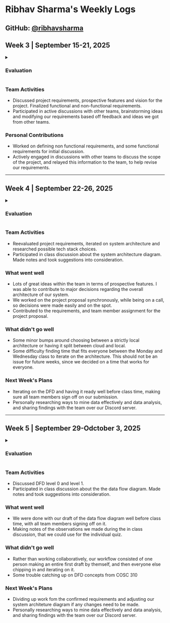 # Ribhav Sharma's Weekly Logs

**GitHub:** [@ribhavsharma](https://github.com/ribhavsharma)
---

## Week 3 | September 15-21, 2025

<details>
  <summary><h3>Evaluation</h3></summary>

 <img width="1325" height="701" alt="image" src="https://github.com/user-attachments/assets/59e55347-bc02-4485-baa7-98bab500a08d" />
 
</details>

### Team Activities
- Discussed project requirements, prospective features and vision for the project. Finalized functional and non-functional requirements.
- Participated in active discussions with other teams, brainstorming ideas and modifying our requirements based off feedback and ideas we got from other teams.

### Personal Contributions
- Worked on defining non functional requirements, and some functional requirements for initial discussion.
- Actively engaged in discussions with other teams to discuss the scope of the project, and relayed this information to the team, to help revise our requirements. 

---

## Week 4 | September 22-26, 2025

<details>
  <summary><h3>Evaluation</h3></summary>

 ![WhatsApp Image 2025-09-28 at 20 06 17_aba98d99](https://github.com/user-attachments/assets/d8df4e72-dfe8-476b-a7e5-2e5e2a205245)

 
</details>

### Team Activities
- Reevaluated project requirements, iterated on system architecture and researched possible tech stack choices. 
- Participated in class discussion about the system architecture diagram. Made notes and took suggestions into consideration.

### What went well
- Lots of great ideas within the team in terms of prospective features. I was able to contribute to major decisions regarding the overall architecture of our system.
- We worked on the project proposal synchronously, while being on a call, so decisions were made easily and on the spot.
- Contributed to the requirements, and team member assignment for the project proposal.

### What didn't go well
- Some minor bumps around choosing between a strictly local architecture or having it split between cloud and local.
- Some difficulty finding time that fits everyone between the Monday and Wednesday class to iterate on the architecture. This should not be an issue for future weeks, since we decided on a time that works for everyone.

### Next Week's Plans
- Iterating on the DFD and having it ready well before class time, making sure all team members sign off on our submission.
- Personally researching ways to mine data effectively and data analysis, and sharing findings with the team over our Discord server.

---

## Week 5 | September 29-Odctober 3, 2025

<details>
  <summary><h3>Evaluation</h3></summary>

 <img width="1215" height="700" alt="image" src="https://github.com/user-attachments/assets/194ef00c-58bf-413a-9716-bc273bc5f08e" />

</details>

### Team Activities
- Discussed DFD level 0 and level 1.
- Participated in class discussion about the the data flow diagram. Made notes and took suggestions into consideration.

### What went well
- We were done with our draft of the data flow diagram well before class time, with all team members signing off on it.
- Making notes of the observations we made during the in class discussion, that we could use for the individual quiz.

### What didn't go well
- Rather than working collaboratively, our workflow consisted of one person making an entire first draft by themself, and then everyone else chipping in and iterating on it.
- Some trouble catching up on DFD concepts from COSC 310

### Next Week's Plans
- Dividing up work fom the confirmed requirements and adjusting our system architeture diagram if any changes need to be made.
- Personally researching ways to mine data effectively and data analysis, and sharing findings with the team over our Discord server.

